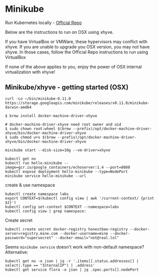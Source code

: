 # Minikube

Run Kubernetes locally - [Official Repo](https://github.com/kubernetes/minikube)

Below are the instructions to run on OSX using xhyve.

If you have VirtualBox or VMWare, these hypervisors may conflict with xhyve.
If you are unable to upgrade you OSX version, you may not have xhyve.
In those cases, follow the Official Repo instructions to run using VirtualBox

If none of the above applies to you, enjoy the power of OSX internal virtualization with xhyve!

## Minikube/xhyve - getting started (OSX)

```
curl -Lo ~/bin/minikube-0.11.0 https://storage.googleapis.com/minikube/releases/v0.11.0/minikube-darwin-amd64
```

```
$ brew install docker-machine-driver-xhyve

# docker-machine-driver-xhyve need root owner and uid
$ sudo chown root:wheel $(brew --prefix)/opt/docker-machine-driver-xhyve/bin/docker-machine-driver-xhyve
$ sudo chmod u+s $(brew --prefix)/opt/docker-machine-driver-xhyve/bin/docker-machine-driver-xhyve
```

```
minikube start --disk-size=10g --vm-driver=xhyve
```

```
kubectl get no
kubectl run hello-minikube --image=gcr.io/google_containers/echoserver:1.4 --port=8080
kubectl expose deployment hello-minikube --type=NodePort
minikube service hello-minikube --url
```


create & use namespace
```
kubectl create namespace labs
export CONTEXT=$(kubectl config view | awk '/current-context/ {print $2}')
kubectl config set-context $CONTEXT --namespace=labs
kubectl config view | grep namespace:
```

Create secret
```
kubectl create secret docker-registry honestbee-registry --docker-server=registry.mine.com --docker-username=mine --docker-password="supersecret" --docker-email="not@real.lol"
```

Seems `minikube service` doesn't work with non-default namespace? Alternative:
```
kubectl get no -o json | jq -r '.items[].status.addresses[] | select(.type == "InternalIP") | .address'
kubectl get service flora -o json | jq .spec.ports[].nodePort
```



